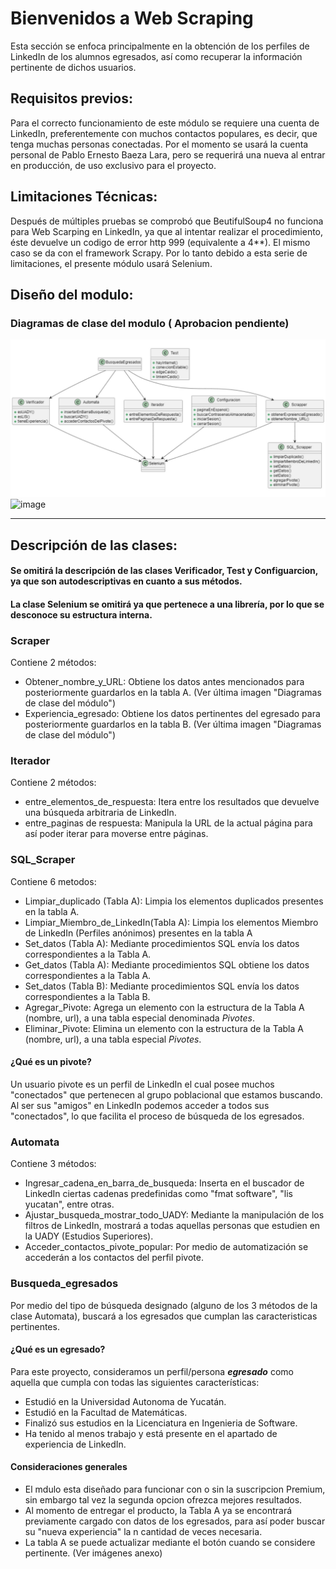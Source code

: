 # Bienvenidos a Web Scraping
Esta sección se enfoca principalmente en la obtención de los perfiles de LinkedIn de los alumnos egresados, así como recuperar la información pertinente de dichos usuarios.

## Requisitos previos:
Para el correcto funcionamiento de este módulo se requiere una cuenta de LinkedIn, preferentemente con muchos contactos populares, es decir, que tenga muchas personas conectadas.
Por el momento se usará la cuenta personal de Pablo Ernesto Baeza Lara, pero se requerirá una nueva al entrar en producción, de uso exclusivo para el proyecto.

## Limitaciones Técnicas:
Después de múltiples pruebas se comprobó que BeutifulSoup4 no funciona para Web Scarping en LinkedIn, ya que al intentar realizar el procedimiento, éste devuelve un codigo de error http 999
(equivalente a 4**). El mismo caso se da con el framework Scrapy. Por lo tanto debido a esta serie de limitaciones, el presente módulo usará Selenium.

## Diseño del modulo:

### Diagramas de clase del modulo ( Aprobacion pendiente)
![image](/Web%20Scraping/Diagramas%20de%20Clase/Diagrama%20de%20Clase_Web%20Scrapping.jpg)
![image](https://github.com/JulioAlcocer22/OOP-Project/assets/75227439/412cba1a-52c3-436f-bfba-3974e8042e2e)

---

## Descripción de las clases:
#### Se omitirá la descripción de las clases Verificador, Test y Configuarcion, ya que son autodescriptivas en cuanto a sus métodos.
#### La clase Selenium se omitirá ya que pertenece a una librería, por lo que se desconoce su estructura interna.

### Scraper
Contiene 2 métodos:
- Obtener_nombre_y_URL: Obtiene los datos antes mencionados para posteriormente guardarlos en la tabla A. (Ver última imagen "Diagramas de clase del módulo")
- Experiencia_egresado: Obtiene los datos pertinentes del egresado para posteriormente guardarlos en la tabla B. (Ver última imagen "Diagramas de clase del módulo")

### Iterador
Contiene 2 métodos:
- entre_elementos_de_respuesta: Itera entre los resultados que devuelve una búsqueda arbitraria de LinkedIn.
- entre_paginas de respuesta: Manipula la URL de la actual página para así poder iterar para moverse entre páginas.

### SQL_Scraper
Contiene 6 metodos:
- Limpiar_duplicado (Tabla A): Limpia los elementos duplicados presentes en la tabla A.
- Limpiar_Miembro_de_LinkedIn(Tabla A): Limpia los elementos Miembro de LinkedIn (Perfiles anónimos) presentes en la tabla A
- Set_datos (Tabla A): Mediante procedimientos SQL envía los datos correspondientes a la Tabla A.
- Get_datos (Tabla A): Mediante procedimientos SQL obtiene los datos correspondientes a la Tabla A. 
- Set_datos (Tabla B): Mediante procedimientos SQL envía los datos correspondientes a la Tabla B.
- Agregar_Pivote: Agrega un elemento con la estructura de la Tabla A (nombre, url), a una tabla especial denominada *Pivotes*.
- Eliminar_Pivote: Elimina un elemento con la estructura de la Tabla A (nombre, url), a una tabla especial *Pivotes*.

#### ¿Qué es un pivote?
Un usuario pivote es un perfil de LinkedIn el cual posee muchos "conectados" que pertenecen al grupo poblacional que estamos buscando. Al ser sus "amigos" en LinkedIn podemos acceder a todos sus "conectados", lo que facilita el proceso de búsqueda de los egresados. 

### Automata
Contiene 3 métodos:
- Ingresar_cadena_en_barra_de_busqueda: Inserta en el buscador de LinkedIn ciertas cadenas predefinidas como "fmat software", "lis yucatan", entre otras.
- Ajustar_busqueda_mostrar_todo_UADY: Mediante la manipulación de los filtros de LinkedIn, mostrará a todas aquellas personas que estudien en la UADY (Estudios Superiores).
- Acceder_contactos_pivote_popular: Por medio de automatización se accederán a los contactos del perfil pivote.

### Busqueda_egresados
Por medio del tipo de búsqueda designado (alguno de los 3 métodos de la clase Automata), buscará a los egresados que cumplan las caracteristicas pertinentes.

#### ¿Qué es un egresado?
Para este proyecto, consideramos un perfil/persona **_egresado_** como aquella que cumpla con todas las siguientes características:
- Estudió en la Universidad Autonoma de Yucatán.
- Estudió en la Facultad de Matemáticas.
- Finalizó sus estudios en la Licenciatura en Ingenieria de Software.
- Ha tenido al menos trabajo y está presente en el apartado de experiencia de LinkedIn.

#### Consideraciones generales
- El mdulo esta diseñado para funcionar con o sin la suscripcion Premium, sin embargo tal vez la segunda opcion ofrezca mejores resultados.
- Al momento de entregar el producto, la Tabla A ya se encontrará previamente cargado con datos de los egresados, para así poder buscar su "nueva experiencia" la n cantidad de veces necesaria.
- La tabla A se puede actualizar mediante el botón cuando se considere pertinente. (Ver imágenes anexo)
